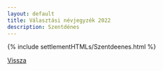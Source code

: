 ```yaml
---
layout: default
title: Választási névjegyzék 2022
description: Szentdénes
---
```


{% include settlementHTMLs/Szentdeenes.html %}

[Vissza](../)